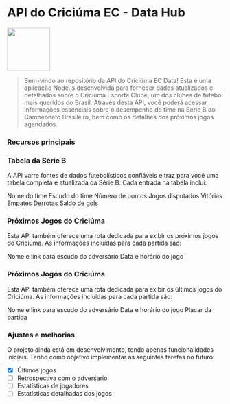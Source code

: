 # API do Criciúma EC - Data Hub

<img src="https://github.com/lucasrguidi/api-criciumaec/assets/92928460/bf0e26ac-c2e7-4b43-abb0-3299a658f115" style="width: 100px"></img>


> Bem-vindo ao repositório da API do Criciúma EC Data! Esta é uma aplicação Node.js desenvolvida para fornecer dados atualizados e detalhados sobre o Criciúma Esporte Clube, um dos clubes de futebol mais queridos do Brasil. Através desta API, você poderá acessar informações essenciais sobre o desempenho do time na Série B do Campeonato Brasileiro, bem como os detalhes dos próximos jogos agendados.

### Recursos principais


### Tabela da Série B

A API varre fontes de dados futebolísticos confiáveis e traz para você uma tabela completa e atualizada da Série B. Cada entrada na tabela inclui:

Nome do time
Escudo do time
Número de pontos
Jogos disputados
Vitórias
Empates
Derrotas
Saldo de gols


### Próximos Jogos do Criciúma

Esta API também oferece uma rota dedicada para exibir os próximos jogos do Criciúma. As informações incluídas para cada partida são:

Nome e link para escudo do adversário
Data e horário do jogo

### Próximos Jogos do Criciúma

Esta API também oferece uma rota dedicada para exibir os últimos jogos do Criciúma. As informações incluídas para cada partida são:

Nome e link para escudo do adversário
Data e horário do jogo
Placar da partida

### Ajustes e melhorias

O projeto ainda está em desenvolvimento, tendo apenas funcionalidades iniciais. Tenho como objetivo implementar as seguintes tarefas no futuro:

- [X] Últimos jogos
- [ ] Retrospectiva com o adverśario
- [ ] Estatísticas de jogadores
- [ ] Estatísticas detalhadas dos jogos
